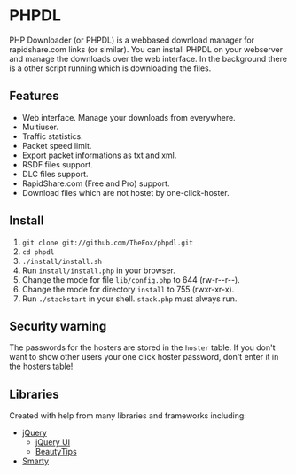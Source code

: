 # PHPDL
PHP Downloader (or PHPDL) is a webbased download manager for rapidshare.com links (or similar). You can install PHPDL on your webserver and manage the downloads over the web interface. In the background there is a other script running which is downloading the files.

## Features
- Web interface. Manage your downloads from everywhere.
- Multiuser.
- Traffic statistics.
- Packet speed limit.
- Export packet informations as txt and xml.
- RSDF files support.
- DLC files support.
- RapidShare.com (Free and Pro) support.
- Download files which are not hostet by one-click-hoster.

## Install
1. `git clone git://github.com/TheFox/phpdl.git`
1. `cd phpdl`
1. `./install/install.sh`
1. Run `install/install.php` in your browser.
1. Change the mode for file `lib/config.php` to 644 (rw-r--r--).
1. Change the mode for directory `install` to 755 (rwxr-xr-x).
1. Run `./stackstart` in your shell. `stack.php` must always run.

## Security warning
The passwords for the hosters are stored in the `hoster` table. If you don't want to show other users your one click hoster password, don't enter it in the hosters table!

## Libraries
Created with help from many libraries and frameworks including:

- [jQuery](http://jquery.com/)
	- [jQuery UI](http://jqueryui.com/)
	- [BeautyTips](http://plugins.jquery.com/project/bt)
- [Smarty](http://www.smarty.net/)
